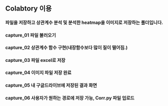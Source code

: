## Colabtory 이용

#### 파일을 저장하고 상관계수 분석 및 분석한 heatmap을 이미지로 저장하는 폴더입니다.

#### capture_01 파일 불러오기
#### capture_02 상관계수 함수 구현(내장함수보다 많이 질이 떨어짐.)
#### capture_03 파일 excel로 저장
#### capture_04 이미지 파일 저장 완료
#### capture_05 내 구글드라이브에 저장된 결과 화면
#### capture_06 사용자가 원하는 경로에 저장 가능, Corr.py 파일 업로드 
